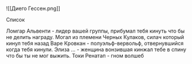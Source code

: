 
![[Диего Гессен.png]]

Список 

Ломгар Альвенти - лидер вашей группы, прибумал тебя кинуть что бы не делить награду.
Могал из племени Черных Кулаков, силач который кинул тебя назад
Варе Кровкан - полуэльф-вервольф, отвернувшийся когда тебя кинули.
Элиза ... - женщина вонзившая кинжал тебе в спину что бы ты не мог выжить.
Токи Ренатап - гном волшеб
